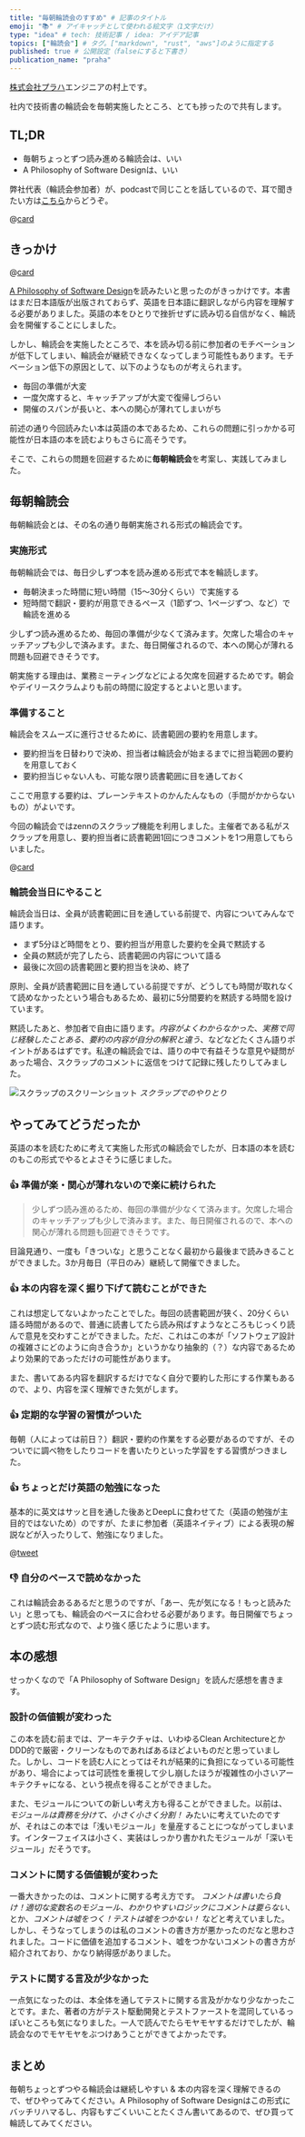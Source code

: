 ```yaml
---
title: "毎朝輪読会のすすめ" # 記事のタイトル
emoji: "📚" # アイキャッチとして使われる絵文字（1文字だけ）
type: "idea" # tech: 技術記事 / idea: アイデア記事
topics: ["輪読会"] # タグ。["markdown", "rust", "aws"]のように指定する
published: true # 公開設定（falseにすると下書き）
publication_name: "praha"
---
```


[株式会社プラハ](https://www.praha-inc.com/)エンジニアの村上です。

社内で技術書の輪読会を毎朝実施したところ、とても捗ったので共有します。

## TL;DR

- 毎朝ちょっとずつ読み進める輪読会は、いい
- A Philosophy of Software Designは、いい

弊社代表（輪読会参加者）が、podcastで同じことを話しているので、耳で聞きたい方は[こちら](https://anchor.fm/praha-inc/episodes/33-e1nct5l/a-a8fr8sq)からどうぞ。

@[card](https://anchor.fm/praha-inc/episodes/33-e1nct5l/a-a8fr8sq)

## きっかけ

@[card](https://www.amazon.co.jp/dp/B09B8LFKQL)

[A Philosophy of Software Design](https://www.amazon.co.jp/dp/B09B8LFKQL)を読みたいと思ったのがきっかけです。本書はまだ日本語版が出版されておらず、英語を日本語に翻訳しながら内容を理解する必要がありました。英語の本をひとりで挫折せずに読み切る自信がなく、輪読会を開催することにしました。

しかし、輪読会を実施したところで、本を読み切る前に参加者のモチベーションが低下してしまい、輪読会が継続できなくなってしまう可能性もあります。モチベーション低下の原因として、以下のようなものが考えられます。

- 毎回の準備が大変
- 一度欠席すると、キャッチアップが大変で復帰しづらい
- 開催のスパンが長いと、本への関心が薄れてしまいがち

前述の通り今回読みたい本は英語の本であるため、これらの問題に引っかかる可能性が日本語の本を読むよりもさらに高そうです。

そこで、これらの問題を回避するために**毎朝輪読会**を考案し、実践してみました。

## 毎朝輪読会

毎朝輪読会とは、その名の通り毎朝実施される形式の輪読会です。

### 実施形式

毎朝輪読会では、毎日少しずつ本を読み進める形式で本を輪読します。

- 毎朝決まった時間に短い時間（15〜30分くらい）で実施する
- 短時間で翻訳・要約が用意できるペース（1節ずつ、1ページずつ、など）で輪読を進める

少しずつ読み進めるため、毎回の準備が少なくて済みます。欠席した場合のキャッチアップも少しで済みます。また、毎日開催されるので、本への関心が薄れる問題も回避できそうです。

朝実施する理由は、業務ミーティングなどによる欠席を回避するためです。朝会やデイリースクラムよりも前の時間に設定するとよいと思います。

### 準備すること

輪読会をスムーズに進行させるために、読書範囲の要約を用意します。

- 要約担当を日替わりで決め、担当者は輪読会が始まるまでに担当範囲の要約を用意しておく
- 要約担当じゃない人も、可能な限り読書範囲に目を通しておく

ここで用意する要約は、プレーンテキストのかんたんなもの（手間がかからないもの）がよいです。

今回の輪読会ではzennのスクラップ機能を利用しました。主催者である私がスクラップを用意し、要約担当者に読書範囲1回につきコメントを1つ用意してもらいました。

@[card](https://zenn.dev/gn_t_k/scraps/44ae79aa8e1caa)

### 輪読会当日にやること

輪読会当日は、全員が読書範囲に目を通している前提で、内容についてみんなで語ります。

- まず5分ほど時間をとり、要約担当が用意した要約を全員で黙読する
- 全員の黙読が完了したら、読書範囲の内容について語る
- 最後に次回の読書範囲と要約担当を決め、終了

原則、全員が読書範囲に目を通している前提ですが、どうしても時間が取れなくて読めなかったという場合もあるため、最初に5分間要約を黙読する時間を設けています。

黙読したあと、参加者で自由に語ります。*内容がよくわからなかった*、*実務で同じ経験したことある*、*要約の内容が自分の解釈と違う*、などなどたくさん語りポイントがあるはずです。私達の輪読会では、語りの中で有益そうな意見や疑問があった場合、スクラップのコメントに返信をつけて記録に残したりしてみました。

![スクラップのスクリーンショット](/images/articles//964aa8aa55f484/image01.png)
  *スクラップでのやりとり*

## やってみてどうだったか

英語の本を読むために考えて実施した形式の輪読会でしたが、日本語の本を読むのもこの形式でやるとよさそうに感じました。

### 👍 準備が楽・関心が薄れないので楽に続けられた

> 少しずつ読み進めるため、毎回の準備が少なくて済みます。欠席した場合のキャッチアップも少しで済みます。また、毎日開催されるので、本への関心が薄れる問題も回避できそうです。

目論見通り、一度も「きついな」と思うことなく最初から最後まで読みきることができました。3か月毎日（平日のみ）継続して開催できました。

### 👍 本の内容を深く掘り下げて読むことができた

これは想定してないよかったことでした。毎回の読書範囲が狭く、20分くらい語る時間があるので、普通に読書してたら読み飛ばすようなところもじっくり読んで意見を交わすことができました。ただ、これはこの本が「ソフトウェア設計の複雑さにどのように向き合うか」というかなり抽象的（？）な内容であるためより効果的であっただけの可能性があります。

また、書いてある内容を翻訳するだけでなく自分で要約した形にする作業もあるので、より、内容を深く理解できた気がします。

### 👍 定期的な学習の習慣がついた

毎朝（人によっては前日？）翻訳・要約の作業をする必要があるのですが、そのついでに調べ物をしたりコードを書いたりといった学習をする習慣がつきました。

### 👍 ちょっとだけ英語の勉強になった

基本的に英文はサッと目を通した後あとDeepLに食わせてた（英語の勉強が主目的ではないため）のですが、たまに参加者（英語ネイティブ）による表現の解説などが入ったりして、勉強になりました。

@[tweet](https://twitter.com/dowanna6/status/1564051972314935296)

### 👎 自分のペースで読めなかった

これは輪読会あるあるだと思うのですが、「あー、先が気になる！もっと読みたい」と思っても、輪読会のペースに合わせる必要があります。毎日開催でちょっとずつ読む形式なので、より強く感じたように思います。

## 本の感想

せっかくなので「A Philosophy of Software Design」を読んだ感想を書きます。

### 設計の価値観が変わった

この本を読む前までは、アーキテクチャは、いわゆるClean ArchitectureとかDDD的で厳密・クリーンなものであればあるほどよいものだと思っていました。しかし、コードを読む人にとってはそれが結果的に負担になっている可能性があり、場合によっては可読性を重視して少し崩したほうが複雑性の小さいアーキテクチャになる、という視点を得ることができました。

また、モジュールについての新しい考え方も得ることができました。以前は、 *モジュールは責務を分けて、小さく小さく分割！* みたいに考えていたのですが、それはこの本では「浅いモジュール」を量産することにつながってしまいます。インターフェイスは小さく、実装はしっかり書かれたモジュールが「深いモジュール」だそうです。

### コメントに関する価値観が変わった

一番大きかったのは、コメントに関する考え方です。 *コメントは書いたら負け！適切な変数名のモジュール、わかりやすいロジックにコメントは要らない*、とか、*コメントは嘘をつく！テストは嘘をつかない！* などと考えていました。しかし、そうなってしまうのは私のコメントの書き方が悪かったのだなと思わされました。コードに価値を追加するコメント、嘘をつかないコメントの書き方が紹介されており、かなり納得感がありました。

### テストに関する言及が少なかった

一点気になったのは、本全体を通してテストに関する言及がかなり少なかったことです。また、著者の方がテスト駆動開発とテストファーストを混同しているっぽいところも気になりました。一人で読んでたらモヤモヤするだけでしたが、輪読会なのでモヤモヤをぶつけあうことができてよかったです。

## まとめ

毎朝ちょっとずつやる輪読会は継続しやすい & 本の内容を深く理解できるので、ぜひやってみてください。A Philosophy of Software Designはこの形式にバッチリハマるし、内容もすごくいいことたくさん書いてあるので、ぜひ買って輪読してみてください。
